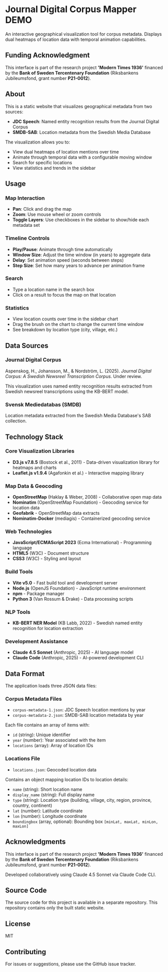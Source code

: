 # Journal Digital Corpus Mapper DEMO

An interactive geographical visualization tool for corpus metadata. Displays dual heatmaps of location data with temporal animation capabilities.

## Funding Acknowledgment

This interface is part of the research project **'Modern Times 1936'** financed by the **Bank of Sweden Tercentenary Foundation** (Riksbankens Jubileumsfond, grant number **P21-0012**).

## About

This is a static website that visualizes geographical metadata from two sources:
- **JDC Speech**: Named entity recognition results from the Journal Digital Corpus
- **SMDB-SAB**: Location metadata from the Swedish Media Database

The visualization allows you to:
- View dual heatmaps of location mentions over time
- Animate through temporal data with a configurable moving window
- Search for specific locations
- View statistics and trends in the sidebar

## Usage

### Map Interaction
- **Pan**: Click and drag the map
- **Zoom**: Use mouse wheel or zoom controls
- **Toggle Layers**: Use checkboxes in the sidebar to show/hide each metadata set

### Timeline Controls
- **Play/Pause**: Animate through time automatically
- **Window Size**: Adjust the time window (in years) to aggregate data
- **Delay**: Set animation speed (seconds between steps)
- **Step Size**: Set how many years to advance per animation frame

### Search
- Type a location name in the search box
- Click on a result to focus the map on that location

### Statistics
- View location counts over time in the sidebar chart
- Drag the brush on the chart to change the current time window
- See breakdown by location type (city, village, etc.)

## Data Sources

### Journal Digital Corpus
Aspenskog, H., Johansson, M., & Nordström, L. (2025). *Journal Digital Corpus: A Swedish Newsreel Transcription Corpus*. Under review.

This visualization uses named entity recognition results extracted from Swedish newsreel transcriptions using the KB-BERT model.

### Svensk Mediedatabas (SMDB)
Location metadata extracted from the Swedish Media Database's SAB collection.

## Technology Stack

### Core Visualization Libraries
- **D3.js v7.8.5** (Bostock et al., 2011) - Data-driven visualization library for heatmaps and charts
- **Leaflet.js v1.9.4** (Agafonkin et al.) - Interactive mapping library

### Map Data & Geocoding
- **OpenStreetMap** (Haklay & Weber, 2008) - Collaborative open map data
- **Nominatim** (OpenStreetMap Foundation) - Geocoding service for location data
- **Geofabrik** - OpenStreetMap data extracts
- **Nominatim-Docker** (mediagis) - Containerized geocoding service

### Web Technologies
- **JavaScript/ECMAScript 2023** (Ecma International) - Programming language
- **HTML5** (W3C) - Document structure
- **CSS3** (W3C) - Styling and layout

### Build Tools
- **Vite v5.0** - Fast build tool and development server
- **Node.js** (OpenJS Foundation) - JavaScript runtime environment
- **npm** - Package manager
- **Python 3** (Van Rossum & Drake) - Data processing scripts

### NLP Tools
- **KB-BERT NER Model** (KB Labb, 2022) - Swedish named entity recognition for location extraction

### Development Assistance
- **Claude 4.5 Sonnet** (Anthropic, 2025) - AI language model
- **Claude Code** (Anthropic, 2025) - AI-powered development CLI

## Data Format

The application loads three JSON data files:

### Corpus Metadata Files
- `corpus-metadata-1.json`: JDC Speech location mentions by year
- `corpus-metadata-2.json`: SMDB-SAB location metadata by year

Each file contains an array of items with:
- `id` (string): Unique identifier
- `year` (number): Year associated with the item
- `locations` (array): Array of location IDs

### Locations File
- `locations.json`: Geocoded location data

Contains an object mapping location IDs to location details:
- `name` (string): Short location name
- `display_name` (string): Full display name
- `type` (string): Location type (building, village, city, region, province, country, continent)
- `lat` (number): Latitude coordinate
- `lon` (number): Longitude coordinate
- `boundingbox` (array, optional): Bounding box `[minLat, maxLat, minLon, maxLon]`

## Acknowledgments

This interface is part of the research project **'Modern Times 1936'** financed by the **Bank of Sweden Tercentenary Foundation** (Riksbankens Jubileumsfond, grant number **P21-0012**).

Developed collaboratively using Claude 4.5 Sonnet via Claude Code CLI.

## Source Code

The source code for this project is available in a separate repository. This repository contains only the built static website.

## License

MIT

## Contributing

For issues or suggestions, please use the GitHub issue tracker.
